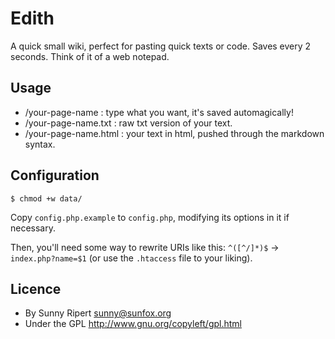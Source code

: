 Edith
=====

A quick small wiki, perfect for pasting quick texts or code.
Saves every 2 seconds. Think of it of a web notepad.

Usage
-----

- /your-page-name      : type what you want, it's saved automagically!
- /your-page-name.txt  : raw txt version of your text.
- /your-page-name.html : your text in html, pushed through the markdown syntax.

Configuration
-------------

    $ chmod +w data/

Copy `config.php.example` to `config.php`, modifying its options in it if necessary.

Then, you'll need some way to rewrite URIs like this: `^([^/]*)$` -> `index.php?name=$1`
(or use the `.htaccess` file to your liking).

Licence
------

- By Sunny Ripert <sunny@sunfox.org>
- Under the GPL http://www.gnu.org/copyleft/gpl.html
